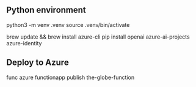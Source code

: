 ## Python environment
python3 -m venv .venv
source .venv/bin/activate

brew update && brew install azure-cli 
pip install openai azure-ai-projects azure-identity

## Deploy to Azure
func azure functionapp publish the-globe-function